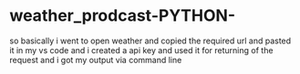# weather_prodcast-PYTHON-
so basically i went to open weather and copied the required url and pasted it in my vs code and i created a api key and used it for returning of the request and i got my output via command line
